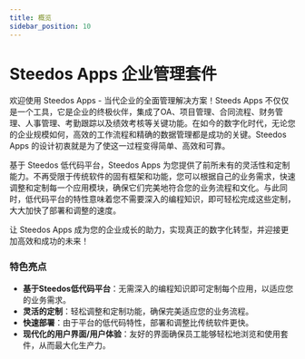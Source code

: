 ```yaml
---
title: 概览
sidebar_position: 10
---
```


# Steedos Apps 企业管理套件

欢迎使用 Steedos Apps - 当代企业的全面管理解决方案！Steeds Apps 不仅仅是一个工具，它是企业的终极伙伴，集成了OA、项目管理、合同流程、财务管理、人事管理、考勤跟踪以及绩效考核等关键功能。在如今的数字化时代，无论您的企业规模如何，高效的工作流程和精确的数据管理都是成功的关键。Steedos Apps 的设计初衷就是为了使这一过程变得简单、高效和可靠。

基于 Steedos 低代码平台，Steedos Apps 为您提供了前所未有的灵活性和定制能力。不再受限于传统软件的固有框架和功能，您可以根据自己的业务需求，快速调整和定制每一个应用模块，确保它们完美地符合您的业务流程和文化。与此同时，低代码平台的特性意味着您不需要深入的编程知识，即可轻松完成这些定制，大大加快了部署和调整的速度。

让 Steedos Apps 成为您的企业成长的助力，实现真正的数字化转型，并迎接更加高效和成功的未来！


### 特色亮点

- **基于Steedos低代码平台**：无需深入的编程知识即可定制每个应用，以适应您的业务需求。
- **灵活的定制**：轻松调整和定制功能，确保完美适应您的业务流程。
- **快速部署**：由于平台的低代码特性，部署和调整比传统软件更快。
- **现代化的用户界面/用户体验**：友好的界面确保员工能够轻松地浏览和使用套件，从而最大化生产力。